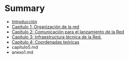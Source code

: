 # Summary

* [Introducción](README.md)
* [Capitulo 1: Organización de la red](capitulo1.md)
* [Capítulo 2: Comunicación para el lanzamiento de la Red](capitulo2.md)
* [Capítulo 3: Infraestructura técnica de la Red.](capitulo3.md)
* [Capítulo 4: Coordenadas teóricas](capitulo4.md)
* capitulo5.md
* anexo1.md

